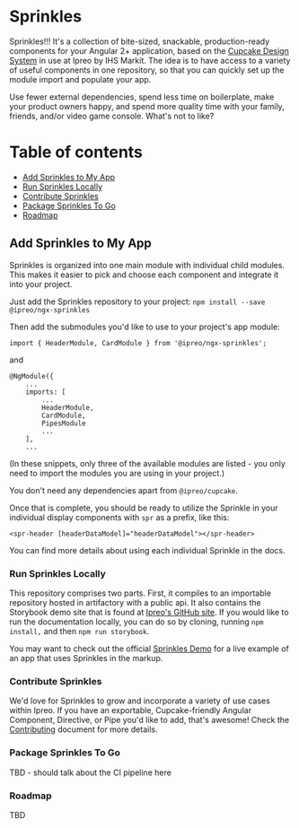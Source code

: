 # Sprinkles

Sprinkles!!! It's a collection of bite-sized, snackable, production-ready components for your Angular 2+ application, based on the [Cupcake Design System](https://code.ipreo.com/ipreo/cupcake) in use at Ipreo by IHS Markit. The idea is to have access to a variety of useful components in one repository, so that you can quickly set up the module import and populate your app.

Use fewer external dependencies, spend less time on boilerplate, make your product owners happy, and spend more quality time with your family, friends, and/or video game console. What's not to like?

# Table of contents

<!--ts-->

- [Add Sprinkles to My App](#add_sprinkles_to_my_app)
- [Run Sprinkles Locally](#run_sprinkles_locally)
- [Contribute Sprinkles](#contribute_sprinkles)
- [Package Sprinkles To Go](#package_sprinkles_to_go)
- [Roadmap](#roadmap)

<!--te-->

## Add Sprinkles to My App

Sprinkles is organized into one main module with individual child modules. This makes it easier to pick and choose each component and integrate it into your project.

Just add the Sprinkles repository to your project:
`npm install --save @ipreo/ngx-sprinkles`

Then add the submodules you'd like to use to your project's app module:

```
import { HeaderModule, CardModule } from '@ipreo/ngx-sprinkles';
```

and

```
@NgModule({
    ...
    imports: [
        ...
        HeaderModule,
        CardModule,
        PipesModule
        ...
    ],
    ...
```

(In these snippets, only three of the available modules are listed - you only need to import the modules you are using in your project.)

You don't need any dependencies apart from `@ipreo/cupcake`.

Once that is complete, you should be ready to utilize the Sprinkle in your individual display components with `spr` as a prefix, like this:

```
<spr-header [headerDataModel]="headerDataModel"></spr-header>
```

You can find more details about using each individual Sprinkle in the docs.

### Run Sprinkles Locally

This repository comprises two parts. First, it compiles to an importable repository hosted in artifactory with a public api. It also contains the Storybook demo site that is found at [Ipreo's GitHub site](https://code.ipreo.com/ipreo/sprinkles). If you would like to run the documentation locally, you can do so by cloning, running `npm install,` and then `npm run storybook`.

You may want to check out the official [Sprinkles Demo](https://code.ipreo.com/ipreo/sprinkles-demo-app) for a live example of an app that uses Sprinkles in the markup.

### Contribute Sprinkles

We'd love for Sprinkles to grow and incorporate a variety of use cases within Ipreo. If you have an exportable, Cupcake-friendly Angular Component, Directive, or Pipe you'd like to add, that's awesome! Check the [Contributing](https://code.ipreo.com/ipreo/sprinkles/CONTRIBUTING.md) document for more details.

### Package Sprinkles To Go

TBD - should talk about the CI pipeline here

### Roadmap

TBD

